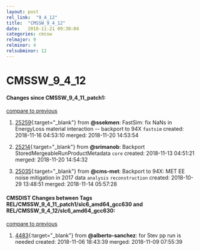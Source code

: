 ```yaml
---
layout: post
rel_link:  "9_4_12"
title:  "CMSSW_9_4_12"
date:   2018-11-21 09:30:04
categories: cmssw
relmajor: 9
relminor: 4
relsubminor: 12
---
```


# CMSSW_9_4_12
#### Changes since CMSSW_9_4_11_patch1:
[compare to previous](https://github.com/cms-sw/cmssw/compare/CMSSW_9_4_11_patch1...CMSSW_9_4_12)



1. [25259](http://github.com/cms-sw/cmssw/pull/25259){:target="_blank"}  from **@ssekmen**: FastSim: fix NaNs in EnergyLoss material interaction -- backport to 94X `fastsim`  created: 2018-11-16 04:53:10 merged: 2018-11-20 14:53:54



2. [25214](http://github.com/cms-sw/cmssw/pull/25214){:target="_blank"}  from **@srimanob**: Backport StoredMergeableRunProductMetadata `core`  created: 2018-11-13 04:51:21 merged: 2018-11-20 14:54:32



3. [25035](http://github.com/cms-sw/cmssw/pull/25035){:target="_blank"}  from **@cms-met**: Backport to 94X: MET EE noise mitigation in 2017 data `analysis`  `reconstruction`  created: 2018-10-29 13:48:51 merged: 2018-11-14 05:57:28



#### CMSDIST Changes between Tags REL/CMSSW_9_4_11_patch1/slc6_amd64_gcc630 and REL/CMSSW_9_4_12/slc6_amd64_gcc630:
[compare to previous](https://github.com/cms-sw/cmsdist/compare/REL/CMSSW_9_4_11_patch1/slc6_amd64_gcc630...REL/CMSSW_9_4_12/slc6_amd64_gcc630)



1. [4483](http://github.com/cms-sw/cmsdist/pull/4483){:target="_blank"}  from **@alberto-sanchez**: for 5tev pp run is needed created: 2018-11-06 18:43:39 merged: 2018-11-09 07:55:39
